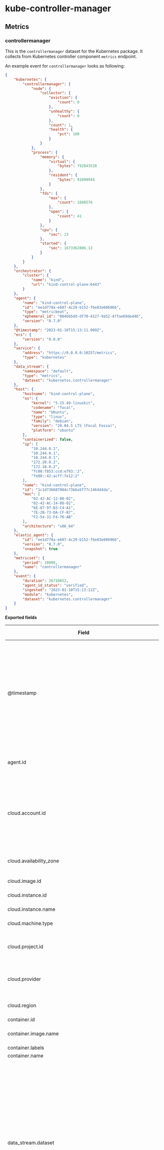 # kube-controller-manager

## Metrics

### controllermanager

This is the `controllermanager` dataset for the Kubernetes package. It collects from
Kubernetes controller component `metrics` endpoint.

An example event for `controllermanager` looks as following:

```json
{
    "kubernetes": {
        "controllermanager": {
            "node": {
                "collector": {
                    "eviction": {
                        "count": 0
                    },
                    "unhealthy": {
                        "count": 0
                    },
                    "count": 1,
                    "health": {
                        "pct": 100
                    }
                }
            },
            "process": {
                "memory": {
                    "virtual": {
                        "bytes": 792043520
                    },
                    "resident": {
                        "bytes": 91090944
                    }
                },
                "fds": {
                    "max": {
                        "count": 1048576
                    },
                    "open": {
                        "count": 41
                    }
                },
                "cpu": {
                    "sec": 23
                },
                "started": {
                    "sec": 1673362806.13
                }
            }
        }
    },
    "orchestrator": {
        "cluster": {
            "name": "kind",
            "url": "kind-control-plane:6443"
        }
    },
    "agent": {
        "name": "kind-control-plane",
        "id": "ee1d778a-e607-4c29-b152-f6e83e606966",
        "type": "metricbeat",
        "ephemeral_id": "084bb5dd-df70-4127-9a52-47fae69de446",
        "version": "8.7.0"
    },
    "@timestamp": "2023-01-10T15:13:11.909Z",
    "ecs": {
        "version": "8.0.0"
    },
    "service": {
        "address": "https://0.0.0.0:10257/metrics",
        "type": "kubernetes"
    },
    "data_stream": {
        "namespace": "default",
        "type": "metrics",
        "dataset": "kubernetes.controllermanager"
    },
    "host": {
        "hostname": "kind-control-plane",
        "os": {
            "kernel": "5.15.49-linuxkit",
            "codename": "focal",
            "name": "Ubuntu",
            "type": "linux",
            "family": "debian",
            "version": "20.04.5 LTS (Focal Fossa)",
            "platform": "ubuntu"
        },
        "containerized": false,
        "ip": [
            "10.244.0.1",
            "10.244.0.1",
            "10.244.0.1",
            "172.20.0.2",
            "172.18.0.2",
            "fc00:f853:ccd:e793::2",
            "fe80::42:acff:fe12:2"
        ],
        "name": "kind-control-plane",
        "id": "1c1d736687984c73b6a5f77c1464d4da",
        "mac": [
            "02-42-AC-12-00-02",
            "02-42-AC-14-00-02",
            "6E-87-97-B3-C4-A1",
            "7E-2B-73-DA-CF-B7",
            "F2-54-31-F4-76-AB"
        ],
        "architecture": "x86_64"
    },
    "elastic_agent": {
        "id": "ee1d778a-e607-4c29-b152-f6e83e606966",
        "version": "8.7.0",
        "snapshot": true
    },
    "metricset": {
        "period": 10000,
        "name": "controllermanager"
    },
    "event": {
        "duration": 26710852,
        "agent_id_status": "verified",
        "ingested": "2023-01-10T15:13:12Z",
        "module": "kubernetes",
        "dataset": "kubernetes.controllermanager"
    }
}
```

**Exported fields**

| Field | Description | Type | Unit | Metric Type |
|---|---|---|---|---|
| @timestamp | Date/time when the event originated. This is the date/time extracted from the event, typically representing when the event was generated by the source. If the event source has no original timestamp, this value is typically populated by the first time the event was received by the pipeline. Required field for all events. | date |  |  |
| agent.id | Unique identifier of this agent (if one exists). Example: For Beats this would be beat.id. | keyword |  |  |
| cloud.account.id | The cloud account or organization id used to identify different entities in a multi-tenant environment. Examples: AWS account id, Google Cloud ORG Id, or other unique identifier. | keyword |  |  |
| cloud.availability_zone | Availability zone in which this host, resource, or service is located. | keyword |  |  |
| cloud.image.id | Image ID for the cloud instance. | keyword |  |  |
| cloud.instance.id | Instance ID of the host machine. | keyword |  |  |
| cloud.instance.name | Instance name of the host machine. | keyword |  |  |
| cloud.machine.type | Machine type of the host machine. | keyword |  |  |
| cloud.project.id | The cloud project identifier. Examples: Google Cloud Project id, Azure Project id. | keyword |  |  |
| cloud.provider | Name of the cloud provider. Example values are aws, azure, gcp, or digitalocean. | keyword |  |  |
| cloud.region | Region in which this host, resource, or service is located. | keyword |  |  |
| container.id | Unique container id. | keyword |  |  |
| container.image.name | Name of the image the container was built on. | keyword |  |  |
| container.labels | Image labels. | object |  |  |
| container.name | Container name. | keyword |  |  |
| data_stream.dataset | The field can contain anything that makes sense to signify the source of the data. Examples include `nginx.access`, `prometheus`, `endpoint` etc. For data streams that otherwise fit, but that do not have dataset set we use the value "generic" for the dataset value. `event.dataset` should have the same value as `data_stream.dataset`. Beyond the Elasticsearch data stream naming criteria noted above, the `dataset` value has additional restrictions:   \* Must not contain `-`   \* No longer than 100 characters | constant_keyword |  |  |
| data_stream.namespace | A user defined namespace. Namespaces are useful to allow grouping of data. Many users already organize their indices this way, and the data stream naming scheme now provides this best practice as a default. Many users will populate this field with `default`. If no value is used, it falls back to `default`. Beyond the Elasticsearch index naming criteria noted above, `namespace` value has the additional restrictions:   \* Must not contain `-`   \* No longer than 100 characters | constant_keyword |  |  |
| data_stream.type | An overarching type for the data stream. Currently allowed values are "logs" and "metrics". We expect to also add "traces" and "synthetics" in the near future. | constant_keyword |  |  |
| ecs.version | ECS version this event conforms to. `ecs.version` is a required field and must exist in all events. When querying across multiple indices -- which may conform to slightly different ECS versions -- this field lets integrations adjust to the schema version of the events. | keyword |  |  |
| host.architecture | Operating system architecture. | keyword |  |  |
| host.containerized | If the host is a container. | boolean |  |  |
| host.domain | Name of the domain of which the host is a member. For example, on Windows this could be the host's Active Directory domain or NetBIOS domain name. For Linux this could be the domain of the host's LDAP provider. | keyword |  |  |
| host.hostname | Hostname of the host. It normally contains what the `hostname` command returns on the host machine. | keyword |  |  |
| host.id | Unique host id. As hostname is not always unique, use values that are meaningful in your environment. Example: The current usage of `beat.name`. | keyword |  |  |
| host.ip | Host ip addresses. | ip |  |  |
| host.mac | Host MAC addresses. The notation format from RFC 7042 is suggested: Each octet (that is, 8-bit byte) is represented by two [uppercase] hexadecimal digits giving the value of the octet as an unsigned integer. Successive octets are separated by a hyphen. | keyword |  |  |
| host.name | Name of the host. It can contain what hostname returns on Unix systems, the fully qualified domain name (FQDN), or a name specified by the user. The recommended value is the lowercase FQDN of the host. | keyword |  |  |
| host.os.build | OS build information. | keyword |  |  |
| host.os.codename | OS codename, if any. | keyword |  |  |
| host.os.family | OS family (such as redhat, debian, freebsd, windows). | keyword |  |  |
| host.os.kernel | Operating system kernel version as a raw string. | keyword |  |  |
| host.os.name | Operating system name, without the version. | keyword |  |  |
| host.os.name.text | Multi-field of `host.os.name`. | match_only_text |  |  |
| host.os.platform | Operating system platform (such centos, ubuntu, windows). | keyword |  |  |
| host.os.version | Operating system version as a raw string. | keyword |  |  |
| host.type | Type of host. For Cloud providers this can be the machine type like `t2.medium`. If vm, this could be the container, for example, or other information meaningful in your environment. | keyword |  |  |
| kubernetes.annotations.\* | Kubernetes annotations map | object |  |  |
| kubernetes.container.image | Kubernetes container image | keyword |  |  |
| kubernetes.container.name | Kubernetes container name | keyword |  |  |
| kubernetes.controllermanager.client.request.count | Number of HTTP requests to API server, broken down by status code, method and host | long |  | counter |
| kubernetes.controllermanager.client.request.duration.us.bucket.\* | Requests latency distribution in histogram buckets, broken down by verb and host | object |  |  |
| kubernetes.controllermanager.client.request.duration.us.count | Number of request duration operations to API server, broken down by verb and host | long |  | counter |
| kubernetes.controllermanager.client.request.duration.us.sum | Sum of requests latency in microseconds, broken down by verb and host | long | micros | counter |
| kubernetes.controllermanager.client.request.size.bytes.bucket.\* | Requests size distribution in histogram buckets, broken down by verb and host | object |  |  |
| kubernetes.controllermanager.client.request.size.bytes.count | Number of requests, broken down by verb and host | long |  | counter |
| kubernetes.controllermanager.client.request.size.bytes.sum | Requests size sum in bytes, broken down by verb and host | long | byte | counter |
| kubernetes.controllermanager.client.response.size.bytes.bucket.\* | Responses size distribution in histogram buckets, broken down by verb and host | object |  |  |
| kubernetes.controllermanager.client.response.size.bytes.count | Number of responses, broken down by verb and host | long |  | counter |
| kubernetes.controllermanager.client.response.size.bytes.sum | Responses size sum in bytes, broken down by verb and host | long | byte | counter |
| kubernetes.controllermanager.code | HTTP code | keyword |  |  |
| kubernetes.controllermanager.host | HTTP host | keyword |  |  |
| kubernetes.controllermanager.leader.is_master | Whether the controller manager instance is leader | boolean |  |  |
| kubernetes.controllermanager.method | HTTP method | keyword |  |  |
| kubernetes.controllermanager.name | Name for the resource | keyword |  |  |
| kubernetes.controllermanager.node.collector.count | Number of nodes, broken down by zone | long |  | gauge |
| kubernetes.controllermanager.node.collector.eviction.count | Number of node evictions, broken down by zone | long |  | counter |
| kubernetes.controllermanager.node.collector.health.pct | Percentage of healthy nodes, broken down by zone | long |  | gauge |
| kubernetes.controllermanager.node.collector.unhealthy.count | Number of unhealthy nodes, broken down by zone | long |  | gauge |
| kubernetes.controllermanager.process.cpu.sec | Total user and system CPU time spent in seconds | double |  | counter |
| kubernetes.controllermanager.process.fds.max.count | Limit for open file descriptors | long |  | gauge |
| kubernetes.controllermanager.process.fds.open.count | Number of open file descriptors | long |  | gauge |
| kubernetes.controllermanager.process.memory.resident.bytes | Bytes in resident memory | long | byte | gauge |
| kubernetes.controllermanager.process.memory.virtual.bytes | Bytes in virtual memory | long | byte | gauge |
| kubernetes.controllermanager.process.started.sec | Start time of the process since unix epoch in seconds | double |  | gauge |
| kubernetes.controllermanager.verb | HTTP verb | keyword |  |  |
| kubernetes.controllermanager.workqueue.adds.count | Workqueue add count, broken down by workqueue name | long |  | counter |
| kubernetes.controllermanager.workqueue.depth.count | Workqueue current depth, broken down by workqueue name | long |  | gauge |
| kubernetes.controllermanager.workqueue.longestrunning.sec | How many seconds has the longest running processor been running, broken down by workqueue name | double |  | gauge |
| kubernetes.controllermanager.workqueue.retries.count | Workqueue number of retries, broken down by workqueue name | long |  | counter |
| kubernetes.controllermanager.workqueue.unfinished.sec | How many seconds of work has done that is in progress and hasn't been considered in the longest running processor, broken down by workqueue name | double |  | gauge |
| kubernetes.controllermanager.zone | Infrastructure zone | keyword |  |  |
| kubernetes.deployment.name | Kubernetes deployment name | keyword |  |  |
| kubernetes.labels.\* | Kubernetes labels map | object |  |  |
| kubernetes.namespace | Kubernetes namespace | keyword |  |  |
| kubernetes.node.hostname | Kubernetes hostname as reported by the node’s kernel | keyword |  |  |
| kubernetes.node.name | Kubernetes node name | keyword |  |  |
| kubernetes.pod.ip | Kubernetes pod IP | ip |  |  |
| kubernetes.pod.name | Kubernetes pod name | keyword |  |  |
| kubernetes.pod.uid | Kubernetes pod UID | keyword |  |  |
| kubernetes.replicaset.name | Kubernetes replicaset name | keyword |  |  |
| kubernetes.selectors.\* | Kubernetes Service selectors map | object |  |  |
| kubernetes.statefulset.name | Kubernetes statefulset name | keyword |  |  |
| orchestrator.cluster.name | Name of the cluster. | keyword |  |  |
| orchestrator.cluster.url | URL of the API used to manage the cluster. | keyword |  |  |
| service.address | Address where data about this service was collected from. This should be a URI, network address (ipv4:port or [ipv6]:port) or a resource path (sockets). | keyword |  |  |
| service.type | The type of the service data is collected from. The type can be used to group and correlate logs and metrics from one service type. Example: If logs or metrics are collected from Elasticsearch, `service.type` would be `elasticsearch`. | keyword |  |  |
